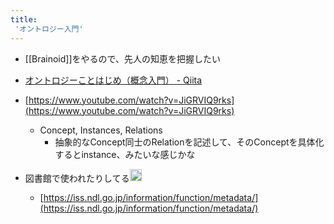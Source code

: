 ```yaml
---
title:
 'オントロジー入門'
---
```


- [[Brainoid]]をやるので、先人の知恵を把握したい

- [オントロジーことはじめ（概念入門） - Qiita](https://qiita.com/mininobu/items/bce0e0ad97ed17e0aff2)

- [https://www.youtube.com/watch?v=JiGRVIQ9rks](https://www.youtube.com/watch?v=JiGRVIQ9rks)
    - Concept, Instances, Relations
        - 抽象的なConcept同士のRelationを記述して、そのConceptを具体化するとinstance、みたいな感じかな

- 図書館で使われたりしてる<img src='https://scrapbox.io/api/pages/blu3mo-public/u7693/icon' alt='u7693.icon' height="19.5"/>
    - [https://iss.ndl.go.jp/information/function/metadata/](https://iss.ndl.go.jp/information/function/metadata/)
